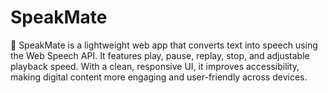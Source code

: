 # SpeakMate
🎤 SpeakMate is a lightweight web app that converts text into speech using the Web Speech API. It features play, pause, replay, stop, and adjustable playback speed. With a clean, responsive UI, it improves accessibility, making digital content more engaging and user-friendly across devices.
